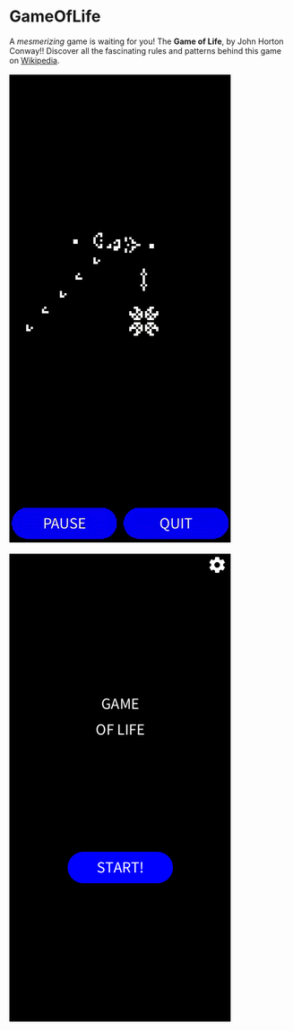 # GameOfLife
A *mesmerizing* game is waiting for you! The __Game of Life__, by John Horton Conway!! Discover all the fascinating rules and patterns behind this game on [Wikipedia](https://en.wikipedia.org/wiki/Conway%27s_Game_of_Life).\
\
![example1](example.gif)\
\
![example2](example.png)
